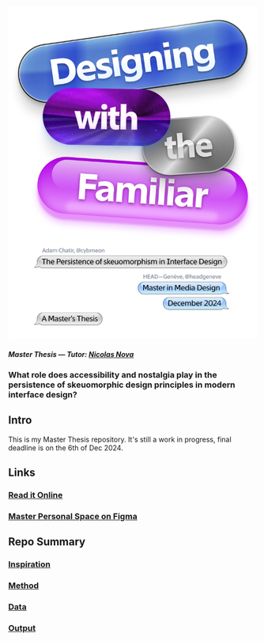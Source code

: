 ![](E_ASSETS/repo-images/dwtf_hero.png)

##### Master Thesis — Tutor: [Nicolas Nova](https://www.nicolasnova.net/)
### What role does accessibility and nostalgia play in the persistence of skeuomorphic design principles in modern interface design?


## Intro
This is my Master Thesis repository.
It's still a work in progress, final deadline is on the 6th of Dec 2024.


## Links
### [Read it Online](https://master.cybrneon.xyz/)
### [Master Personal Space on Figma](https://www.figma.com/design/cBZwSZEBA5L0KyZoAiVZpU/Adam's-Master-Space?node-id=0-1&t=z42T0FIo4narjGbr-1)

## Repo Summary

### [Inspiration](A_INSPIRATION/README.md)
### [Method](B_METHOD/README.md)
### [Data](C_DATA/README.md)
### [Output](D_OUTPUT/README.md)

